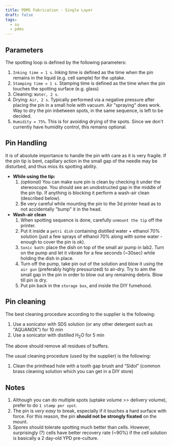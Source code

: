 ```yaml
---
title: PDMS Fabrication - Single Layer
draft: false
tags:
  - su
  - pdms
---
```


## Parameters

The spotting loop is defined by the following parameters:

1. `Inking time = 1 s`. Inking time is defined as the time when the pin remains in the liquid (e.g. cell sample) for the uptake.
2. `Stamping time = 1 s`. Stamping time is defined as the time when the pin touches the spotting surface (e.g. glass)
3. Cleaning: `Water, 2 s`.
4. Drying: `Air, 2 s`. Typically performed via a negative pressure after placing the pin in a small hole with vacuum. Air "spraying" does work. Way to dry the pin inbetween spots, in the same sequence, is left to be decided.
5. `Humidity = 75%`. This is for avoiding drying of the spots. Since we don't currently have humidity control, this remains optional.

## Pin Handling

It is of absolute importance to handle the pin with care as it is very fragile. If the pin tip is bent, capillary action in the small gap of the needle may be disturbed, and thus miss its spotting ability. 

- **While using the tip:**
  1. _(optional)_ You can make sure pin is clean by checking it under the stereoscope. You should see an unobstructed gap in the middle of the pin tip. If anything is blocking it perform a wash-air clean (described below). 
  2. Be very careful while mounting the pin to the 3d printer head as to not accidentally "bump" it in the head.
- **Wash-air clean**
  1. When spotting sequence is done, carefully `unmount the tip` off the printer. 
  2. Put it inside a `petri dish` containing distilled water + ethanol 70% solution (just a few sprays of ethanol 70% along with some water - enough to cover the pin is ok).
  3. `Sonic bath`: place the dish on top of the small air pump in lab2. Turn on the pump and let it vibrate for a few seconds (~30sec) while holding the dish in place. 
  4. Turn off the pump, take pin out of the solution and blow it using the `air gun` (preferably highly pressurized) to air-dry. Try to aim the small gap in the pin in order to blow out any remaining debris. Blow till pin is dry.
  5. Put pin back in the `storage box`, and inside the DIY fumehood. 

## Pin cleaning

The best cleaning procedure according to the supplier is the following:

1. Use a sonicator with SDS solution (or any other detergent such as "AQUANOX") for 10 min
2. Use a sonicator with distilled H<sub>2</sub>O for 5 min

The above should remove all residues of buffers.

The usual cleaning procedure (used by the supplier) is the following:

1. Clean the printhead hole with a tooth gap brush and “Sidol” (common brass cleaning solution which you can get in a DIY store)

## Notes

1. Although you can do multiple spots (uptake volume >> delivery volume), prefer to do `1 stamp per spot`.
2. The pin is *very easy* to break, especially if it touches a hard surface with force. For this reason, the pin **should not be strongly fixated** on the mount.
3. Spores should tolerate spotting much better than cells. However, surprisingly (?) cells have better recovery rate (\~90%) if the cell solution is basically a 2 day-old YPD pre-culture. 
